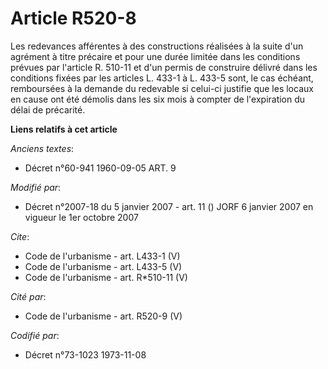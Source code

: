 # Article R520-8

Les redevances afférentes à des constructions réalisées à la suite d'un agrément à titre précaire et pour une durée limitée
dans les conditions prévues par l'article R. 510-11 et d'un permis de construire délivré dans les conditions fixées par les
articles L. 433-1 à L. 433-5 sont, le cas échéant, remboursées à la demande du redevable si celui-ci justifie que les locaux
en cause ont été démolis dans les six mois à compter de l'expiration du délai de précarité.

**Liens relatifs à cet article**

_Anciens textes_:

  - Décret n°60-941 1960-09-05 ART. 9

_Modifié par_:

  - Décret n°2007-18 du 5 janvier 2007 - art. 11 () JORF 6 janvier 2007 en vigueur le 1er octobre 2007

_Cite_:

  - Code de l'urbanisme - art. L433-1 (V)
  - Code de l'urbanisme - art. L433-5 (V)
  - Code de l'urbanisme - art. R*510-11 (V)

_Cité par_:

  - Code de l'urbanisme - art. R520-9 (V)

_Codifié par_:

  - Décret n°73-1023 1973-11-08
